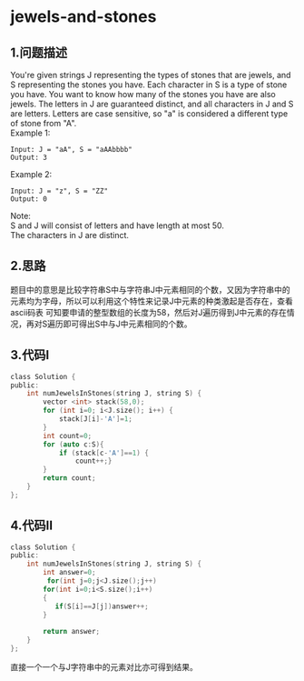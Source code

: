 jewels-and-stones
===

1.问题描述
---

You're given strings J representing the types of stones that are jewels, and S representing the stones you have.  Each character in S is a type of stone you have.  You want to know how many of the stones you have are also jewels.
The letters in J are guaranteed distinct, and all characters in J and S are letters. Letters are case sensitive, so "a" is considered a different type of stone from "A".
<br>Example 1:

```
Input: J = "aA", S = "aAAbbbb"
Output: 3
```

Example 2:

```
Input: J = "z", S = "ZZ"
Output: 0
```

Note:<br>
S and J will consist of letters and have length at most 50.<br>
The characters in J are distinct.<br>

2.思路
---

题目中的意思是比较字符串S中与字符串J中元素相同的个数，又因为字符串中的元素均为字母，所以可以利用这个特性来记录J中元素的种类激起是否存在，查看ascii码表
可知要申请的整型数组的长度为58，然后对J遍历得到J中元素的存在情况，再对S遍历即可得出S中与J中元素相同的个数。

3.代码I
---

```c
class Solution {
public:
    int numJewelsInStones(string J, string S) {
        vector <int> stack(58,0);
        for (int i=0; i<J.size(); i++) {
            stack[J[i]-'A']=1;
        }
        int count=0;
        for (auto c:S){
            if (stack[c-'A']==1) {
                count++;}
        }
        return count;
    }
};
```

4.代码II
---

```c
class Solution {
public:
    int numJewelsInStones(string J, string S) {
        int answer=0;
         for(int j=0;j<J.size();j++)
        for(int i=0;i<S.size();i++)
        {
           if(S[i]==J[j])answer++;
        }
       
        return answer;
    }
};
```

直接一个一个与J字符串中的元素对比亦可得到结果。
